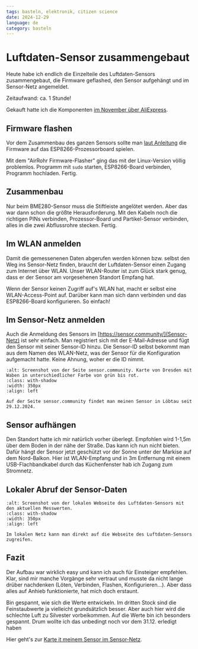 ```yaml
---
tags: basteln, elektronik, citizen science
date: 2024-12-29
language: de
category: basteln
---
```


# Luftdaten-Sensor zusammengebaut

Heute habe ich endlich die Einzelteile des Luftdaten-Sensors zusammengebaut, die Firmware geflashed, den Sensor aufgehängt und im Sensor-Netz angemeldet.

Zeitaufwand: ca. 1 Stunde!

Gekauft hatte ich die Komponenten [im November über AliExpress](/posts/2024/11/30/meine-erste-aliexpress.md).

## Firmware flashen

Vor dem Zusammenbau des ganzen Sensors sollte man [laut Anleitung](https://sensor.community/de/sensors/airrohr/) die Firmware auf das ESP8266-Prozessorboard spielen.

Mit dem "AirRohr Firmware-Flasher" ging das mit der Linux-Version völlig problemlos. Programm mit `sudo` starten, ESP8266-Board verbinden, Programm hochladen. Fertig.

## Zusammenbau

Nur beim BME280-Sensor muss die Stiftleiste angelötet werden. Aber das war dann schon die größte Herausforderung. Mit den Kabeln noch die richtigen PINs verbinden, Prozessor-Board und Partikel-Sensor verbinden, alles in die zwei Abflussrohre stecken. Fertig.

## Im WLAN anmelden

Damit die gemessenenen Daten abgerufen werden können bzw. selbst den Weg ins Sensor-Netz finden, braucht der Luftdaten-Sensor einen Zugang zum Internet über WLAN. Unser WLAN-Router ist zum Glück stark genug, dass er der Sensor am vorgesehenen Standort Empfang hat.

Wenn der Sensor keinen Zugriff auf's WLAN hat, macht er selbst eine WLAN-Access-Point auf. Darüber kann man sich dann verbinden und das ESP8266-Board konfigurieren. So einfach!

## Im Sensor-Netz anmelden

Auch die Anmeldung des Sensors im [https://sensor.community/](Sensor-Netz) ist sehr einfach. Man registriert sich mit der E-Mail-Adresse und fügt den Sensor mit seiner Sensor-ID hinzu. Die Sensor-ID selbst bekommt man aus dem Namen des WLAN-Netz, was der Sensor für die Konfiguration aufgemacht hatte. Keine Ahnung, woher er die ID nimmt.

```{thumbnail} karte-senor-community-2024-12-29_25.png
:alt: Screenshot von der Seite sensor.community. Karte von Dresden mit Waben in unterschiedlicher Farbe von grün bis rot.
:class: with-shadow
:width: 350px
:align: left

Auf der Seite sensor.community findet man meinen Sensor in Löbtau seit 29.12.2024.
```

## Sensor aufhängen

Den Standort hatte ich mir natürlich vorher überlegt. Empfohlen wird 1-1,5m über dem Boden in der nähe der Straße. Das kann ich nun nicht bieten. Dafür hängt der Sensor jetzt geschützt vor der Sonne unter der Markise auf dem Nord-Balkon. Hier ist WLAN-Empfang und in 3m Entfernung mit einem USB-Flachbandkabel durch das Küchenfenster hab ich Zugang zum Stromnetz.

## Lokaler Abruf der Sensor-Daten

```{thumbnail} screenshot-sensor-2024-12-29_21-04.png
:alt: Screenshot von der lokalen Webseite des Luftdaten-Sensors mit den aktuellen Messwerten.
:class: with-shadow
:width: 350px
:align: left

Im lokalen Netz kann man direkt auf die Webseite des Luftdaten-Sensors zugreifen.
```

## Fazit

Der Aufbau war wirklich easy und kann ich auch für Einsteiger empfehlen. Klar, sind mir manche Vorgänge sehr vertraut und musste da nicht lange drüber nachdenken (Löten, Verbinden, Flashen, Konfigurieren...). Aber dass alles auf Anhieb funktionierte, hat mich doch erstaunt.

Bin gespannt, wie sich die Werte entwickeln. Im dritten Stock sind die Feinstaubwerte ja vielleicht grundsätzlich besser. Aber auch hier wird die schlechte Luft zu Silvester vorbeikommen. Auf die Werte bin ich besonders gespannt. Drum wollte ich das unbedingt noch vor dem 31.12. erledigt haben

Hier geht's zur [Karte it meinem Sensor im Sensor-Netz](https://maps.sensor.community/#14/51.0449/13.6814).